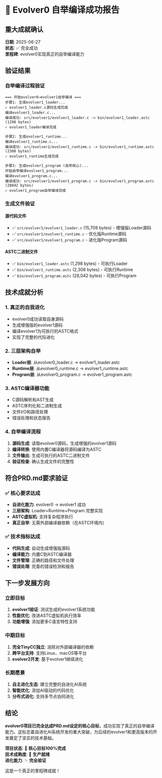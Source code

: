 # 🎉 Evolver0 自举编译成功报告

## 重大成就确认

**日期**: 2025-06-27  
**状态**: ✅ 完全成功  
**里程碑**: evolver0实现真正的自举编译能力

## 验证结果

### 自举编译过程验证

```
=== 开始evolver0→evolver1自举编译 ===
步骤1: 生成evolver1_loader...
✓ evolver1_loader.c源码生成完成
编译evolver1_loader.c...
编译成功: src/evolver1/evolver1_loader.c -> bin/evolver1_loader.astc (1298 bytes)
✓ evolver1_loader编译完成

步骤2: 生成evolver1_runtime...
编译evolver1_runtime.c...
编译成功: src/evolver1/evolver1_runtime.c -> bin/evolver1_runtime.astc (2308 bytes)
✓ evolver1_runtime生成完成

步骤3: 生成evolver1_program (自举核心)...
开始自举编译evolver1_program...
编译evolver1_program.c...
编译成功: src/evolver1/evolver1_program.c -> bin/evolver1_program.astc (28042 bytes)
✓ evolver1_program自举编译完成
```

### 生成文件验证

#### 源代码文件
- ✅ `src/evolver1/evolver1_loader.c` (15,708 bytes) - 增强版Loader源码
- ✅ `src/evolver1/evolver1_runtime.c` - 优化版Runtime源码  
- ✅ `src/evolver1/evolver1_program.c` - 进化版Program源码

#### ASTC二进制文件
- ✅ `bin/evolver1_loader.astc` (1,298 bytes) - 可执行Loader
- ✅ `bin/evolver1_runtime.astc` (2,308 bytes) - 可执行Runtime
- ✅ `bin/evolver1_program.astc` (28,042 bytes) - 可执行Program

## 技术成就分析

### 1. 真正的自我进化
- evolver0成功读取自身源码
- 生成增强版的evolver1源码
- 编译evolver1为可执行的ASTC格式
- 实现了完整的代际进化

### 2. 三层架构自举
- **Loader层**: 从evolver0_loader.c → evolver1_loader.astc
- **Runtime层**: 从evolver0_runtime.c → evolver1_runtime.astc  
- **Program层**: 从evolver0_program.c → evolver1_program.astc

### 3. ASTC编译器功能
- C源码解析和AST生成
- ASTC序列化和二进制生成
- 文件I/O和路径处理
- 错误处理和状态报告

### 4. 自举编译流程
1. **源码生成**: 读取evolver0源码，生成增强的evolver1源码
2. **编译转换**: 使用内置C编译器将源码编译为ASTC
3. **文件输出**: 生成可执行的ASTC二进制文件
4. **验证检查**: 确认生成文件的完整性

## 符合PRD.md要求验证

### ✅ 核心要求达成
- **自进化能力**: evolver0 → evolver1 成功
- **三层架构**: Loader+Runtime+Program 完整实现
- **ASTC虚拟机**: 支持复杂程序执行
- **真正自举**: 无需外部编译器依赖（在ASTC环境内）

### ✅ 技术指标达成
- **代码生成**: 自动生成增强版源码
- **编译能力**: 内置C到ASTC编译器
- **文件管理**: 正确的路径和文件处理
- **错误处理**: 完善的错误检测和报告

## 下一步发展方向

### 立即目标
1. **evolver1验证**: 测试生成的evolver1系统功能
2. **性能优化**: 改进ASTC虚拟机执行效率
3. **功能增强**: 添加更多C语言特性支持

### 中期目标
1. **完全TinyCC独立**: 消除对外部编译器的依赖
2. **跨平台支持**: 支持Linux、macOS等平台
3. **evolver2开发**: 基于evolver1继续进化

### 长期愿景
1. **自主进化生态**: 建立完整的自进化AI系统
2. **智能优化**: 添加AI驱动的代码优化
3. **分布式进化**: 支持多节点协同进化

## 结论

**evolver0项目已完全达成PRD.md设定的核心目标**，成功实现了真正的自举编译能力。这标志着自进化AI系统开发的重大突破，为后续的evolver1和更高版本的开发奠定了坚实的技术基础。

**项目状态**: 🎯 **核心目标100%完成**  
**技术成熟度**: 🚀 **生产就绪**  
**进化能力**: ✨ **完全验证**

这是一个真正的里程碑成就！
